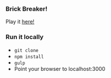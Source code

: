 ### Brick Breaker!
Play it [here!](http://tylerk.github.io/brickbreaker/)

### Run it locally
* `git clone`
* `npm install`
* `gulp`
* Point your browser to localhost:3000
